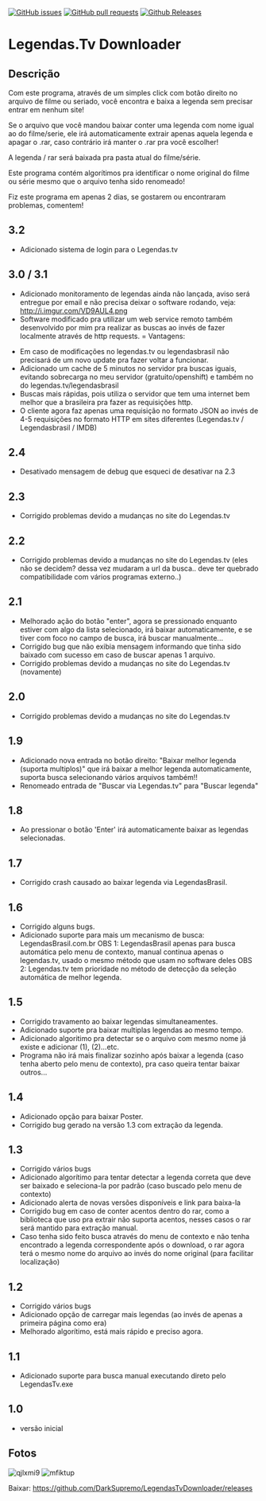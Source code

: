 [![GitHub issues](https://img.shields.io/github/issues/DarkSupremo/LegendasTvDownloader.svg?maxAge=60&style=flat-square)](https://github.com/DarkSupremo/LegendasTvDownloader/issues)
[![GitHub pull requests](https://img.shields.io/github/issues-pr/DarkSupremo/LegendasTvDownloader.svg?maxAge=60&style=flat-square)](https://github.com/DarkSupremo/LegendasTvDownloader/pulls)
[![Github Releases](https://img.shields.io/github/downloads/DarkSupremo/LegendasTvDownloader/total.svg?maxAge=60&style=flat-square)](https://github.com/DarkSupremo/LegendasTvDownloader/releases/latest)

Legendas.Tv Downloader
====================

Descrição
-----------
Com este programa, através de um simples click com botão direito no arquivo de filme ou seriado, você encontra e baixa a legenda sem precisar entrar em nenhum site!

Se o arquivo que você mandou baixar conter uma legenda com nome igual ao do filme/serie, ele irá automaticamente extrair apenas aquela legenda e apagar o .rar, caso contrário irá manter o .rar pra você escolher!

A legenda / rar será baixada pra pasta atual do filme/série.

Este programa contém algorítimos pra identificar o nome original do filme ou série mesmo que o arquivo tenha sido renomeado!

Fiz este programa em apenas 2 dias, se gostarem ou encontraram problemas, comentem!


3.2
-----------
- Adicionado sistema de login para o Legendas.tv

3.0 / 3.1
-----------
- Adicionado monitoramento de legendas ainda não lançada, aviso será entregue por email e não precisa deixar o software rodando, veja: http://i.imgur.com/VD9AUL4.png
- Software modificado pra utilizar um web service remoto também desenvolvido por mim pra realizar as buscas ao invés de fazer localmente através de http requests.
= Vantagens:
+ Em caso de modificações no legendas.tv ou legendasbrasil não precisará de um novo update pra fazer voltar a funcionar.
+ Adicionado um cache de 5 minutos no servidor pra buscas iguais, evitando sobrecarga no meu servidor (gratuito/openshift) e também no do legendas.tv/legendasbrasil
+ Buscas mais rápidas, pois utiliza o servidor que tem uma internet bem melhor que a brasileira pra fazer as requisições http.
+ O cliente agora faz apenas uma requisição no formato JSON ao invés de 4-5 requisições no formato HTTP em sites diferentes (Legendas.tv / Legendasbrasil / IMDB)

2.4
-----------
- Desativado mensagem de debug que esqueci de desativar na 2.3

2.3
-----------
- Corrigido problemas devido a mudanças no site do Legendas.tv

2.2
-----------
- Corrigido problemas devido a mudanças no site do Legendas.tv (eles não se decidem? dessa vez mudaram a url da busca.. deve ter quebrado compatibilidade com vários programas externo..)

2.1
-----------
- Melhorado ação do botão "enter", agora se pressionado enquanto estiver com algo da lista selecionado, irá baixar automaticamente, e se tiver com foco no campo de busca, irá buscar manualmente...
- Corrigido bug que não exibia mensagem informando que tinha sido baixado com sucesso em caso de buscar apenas 1 arquivo.
- Corrigido problemas devido a mudanças no site do Legendas.tv (novamente)

2.0
-----------
- Corrigido problemas devido a mudanças no site do Legendas.tv

1.9
-----------
- Adicionado nova entrada no botão direito: "Baixar melhor legenda (suporta multiplos)" que irá baixar a melhor legenda automaticamente, suporta busca selecionando vários arquivos também!!
- Renomeado entrada de "Buscar via Legendas.tv" para "Buscar legenda"

1.8
-----------
- Ao pressionar o botão 'Enter' irá automaticamente baixar as legendas selecionadas.

1.7
-----------
- Corrigido crash causado ao baixar legenda via LegendasBrasil.

1.6
-----------
- Corrigido alguns bugs.
- Adicionado suporte para mais um mecanismo de busca: LegendasBrasil.com.br 
OBS 1: LegendasBrasil apenas para busca automática pelo menu de contexto, manual continua apenas o legendas.tv, usado o mesmo método que usam no software deles
OBS 2: Legendas.tv tem prioridade no método de detecção da seleção automática de melhor legenda.

1.5
-----------
- Corrigido travamento ao baixar legendas simultaneamentes.
- Adicionado suporte pra baixar multiplas legendas ao mesmo tempo.
- Adicionado algoritimo pra detectar se o arquivo com mesmo nome já existe e adicionar (1), (2)...etc.
- Programa não irá mais finalizar sozinho após baixar a legenda (caso tenha aberto pelo menu de contexto), pra caso queira tentar baixar outros...

1.4
-----------
- Adicionado opção para baixar Poster.
- Corrigido bug gerado na versão 1.3 com extração da legenda.

1.3
-----------
- Corrigido vários bugs
- Adicionado algorítimo para tentar detectar a legenda correta que deve ser baixado e seleciona-la por padrão (caso buscado pelo menu de contexto)
- Adicionado alerta de novas versões disponíveis e link para baixa-la
- Corrigido bug em caso de conter acentos dentro do rar, como a biblioteca que uso pra extrair não suporta acentos, nesses casos o rar será mantido para extração manual.
- Caso tenha sido feito busca através do menu de contexto e não tenha encontrado a legenda correspondente após o download, o rar agora terá o mesmo nome do arquivo ao invés do nome original (para facilitar localização)


1.2
-----------
- Corrigido vários bugs
- Adicionado opção de carregar mais legendas (ao invés de apenas a primeira página como era)
- Melhorado algorítimo, está mais rápido e preciso agora.


1.1
-----------
- Adicionado suporte para busca manual executando direto pelo LegendasTv.exe


1.0
-----------
- versão inicial


Fotos
-----------

![qjlxmi9](http://i.imgur.com/nMXrIBN.png)
![mfiktup](https://f.cloud.github.com/assets/7059651/2514293/bd52fbd2-b437-11e3-9ed6-478533167105.png)


Baixar: https://github.com/DarkSupremo/LegendasTvDownloader/releases
